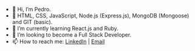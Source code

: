 - 👋 Hi, I’m Pedro.
- 🧠 HTML, CSS, JavaScript, Node.js (Express.js), MongoDB (Mongoose) and GIT (basic).
- 🌱 I’m currently learning React.js and Ruby.
- 💞️ I’m looking to become a Full Stack Developer.
- 📫 How to reach me: <a href="https://www.linkedin.com/in/montteiropedro/">LinkedIn</a> | <a href="mailto:c.montteiropedro@gmail.com">Email</a>

<!---
montteiropedro/montteiropedro is a ✨ special ✨ repository because its `README.md` (this file) appears on your GitHub profile.
You can click the Preview link to take a look at your changes.
--->
